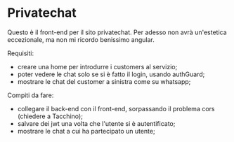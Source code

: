 # Privatechat

Questo è il front-end per il sito privatechat. 
Per adesso non avrà un'estetica eccezionale, ma non mi ricordo benissimo angular.

Requisiti:
- creare una home per introdurre i customers al servizio;
- poter vedere le chat solo se si è fatto il login, usando authGuard;
- mostrare le chat del customer a sinistra come su whatsapp;

Compiti da fare:
- collegare il back-end con il front-end, sorpassando il problema cors (chiedere a Tacchino);
- salvare dei jwt una volta che l'utente si è autentificato;
- mostrare le chat a cui ha partecipato un utente;


